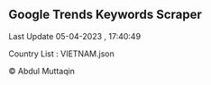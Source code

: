 

## Google Trends Keywords Scraper 
 
Last Update 05-04-2023 , 17:40:49

Country List :
VIETNAM.json



© Abdul Muttaqin 
